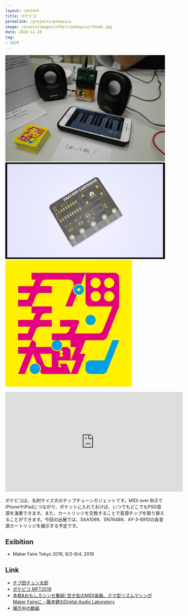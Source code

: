 ```yaml
---
layout: content
title: ポケピコ
permalink: /projects/pokepico
image: /assets/images/others/pokepico/thumb.jpg
date: 2020-11-28
tag:
- 2020
---
```


![](/assets/images/others/pokepico/top.jpg)
![](/assets/images/others/pokepico/sub1.jpg)
![](/assets/images/others/pokepico/sub2.jpg)

<iframe width="560" height="315" src="https://www.youtube.com/embed/CPdk3D8L0Ec" title="YouTube video player" frameborder="0" allow="accelerometer; autoplay; clipboard-write; encrypted-media; gyroscope; picture-in-picture; web-share" allowfullscreen></iframe>

ポケピコは、名刺サイズ大のチップチューンガジェットです。MIDI over BLEでiPhoneやiPadにつながり、ポケットに入れておけば、いつでもどこでもPSG音源を演奏できます。また、カートリッジを交換することで音源チップを取り替えることができます。今回の出展では、SAA1099、SN76489、AY-3-8910の各音源カートリッジを展示する予定です。

## Exibition
- Maker Faire Tokyo 2019, 8/3-8/4, 2019

## Link
- [チプ田チュン太郎](https://github.com/chip-da-tunetaro)
- [ポケピコ MFT2019](https://makezine.jp/event/makers-mft2019/m0222/)
- [本格&おもしろシンセ集結! 空き缶のMIDI楽器、クマ型リズムマシンがMaker Faireに - 藤本健のDigital Audio Laboratory](https://av.watch.impress.co.jp/docs/series/dal/1201856.html)
- [展示中の動画](https://photos.app.goo.gl/P8HNYqps5c5mKgs66)